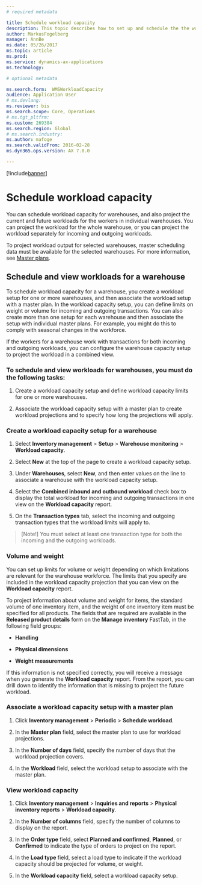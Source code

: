 ```yaml
---
# required metadata

title: Schedule workload capacity
description: This topic describes how to set up and schedule the the workload capaccity for workers in a warehouse or for an entire warehouse.
author: MarkusFogelberg
manager: AnnBe
ms.date: 05/26/2017
ms.topic: article
ms.prod: 
ms.service: dynamics-ax-applications
ms.technology: 

# optional metadata

ms.search.form:  WMSWorkloadCapacity
audience: Application User
# ms.devlang: 
ms.reviewer: bis
ms.search.scope: Core, Operations
# ms.tgt_pltfrm: 
ms.custom: 269384
ms.search.region: Global
# ms.search.industry: 
ms.author: mafoge
ms.search.validFrom: 2016-02-28
ms.dyn365.ops.version: AX 7.0.0

---
```


[!include[banner](../includes/banner.md)]

# Schedule workload capacity

You can schedule workload capacity for warehouses, and also project the current
and future workloads for the workers in individual warehouses. You can project
the workload for the whole warehouse, or you can project the workload separately
for incoming and outgoing workloads.

To project workload output for selected warehouses, master scheduling data must
be available for the selected warehouses. For more information, see [Master plans](../master-planning/master-plans.md).

## Schedule and view workloads for a warehouse

To schedule workload capacity for a warehouse, you create a workload setup for
one or more warehouses, and then associate the workload setup with a master
plan. In the workload capacity setup, you can define limits on weight or volume
for incoming and outgoing transactions. You can also create more than one setup
for each warehouse and then associate the setup with individual master plans.
For example, you might do this to comply with seasonal changes in the workforce.

If the workers for a warehouse work with transactions for both incoming and
outgoing workloads, you can configure the warehouse capacity setup to project
the workload in a combined view.

### To schedule and view workloads for warehouses, you must do the following tasks:

1.  Create a workload capacity setup and define workload capacity limits for one
    or more warehouses.

2.  Associate the workload capacity setup with a master plan to create workload
    projections and to specify how long the projections will apply.

### Create a workload capacity setup for a warehouse

1.  Select **Inventory management** \> **Setup** \> **Warehouse monitoring** \>
    **Workload capacity**.

2.  Select **New** at the top of the page to create a workload capacity setup.

3.  Under **Warehouses**, select **New**, and then enter values on the line to
    associate a warehouse with the workload capacity setup.

4.  Select the **Combined inbound and outbound workload** check box to display
    the total workload for incoming and outgoing transactions in one view on the
    **Workload capacity** report.

5.  On the **Transaction types** tab, select the incoming and outgoing
    transaction types that the workload limits will apply to.

>   [Note!]
>   You must select at least one transaction type for both the incoming and
>   the outgoing workloads.

### Volume and weight

You can set up limits for volume or weight depending on which limitations are
relevant for the warehouse workforce. The limits that you specify are included
in the workload capacity projection that you can view on the **Workload
capacity** report.

To project information about volume and weight for items, the standard volume of
one inventory item, and the weight of one inventory item must be specified for
all products. The fields that are required are available in the **Released
product details** form on the **Manage inventory** FastTab, in the following
field groups:

-   **Handling**

-   **Physical dimensions**

-   **Weight measurements**

If this information is not specified correctly, you will receive a message when
you generate the **Workload capacity** report. From the report, you can drill
down to identify the information that is missing to project the future workload.

### Associate a workload capacity setup with a master plan

1.  Click **Inventory management** \> **Periodic** \> **Schedule workload**.

2.  In the **Master plan** field, select the master plan to use for workload
    projections.

3.  In the **Number of days** field, specify the number of days that the
    workload projection covers.

4.  In the **Workload** field, select the workload setup to associate with the
    master plan.

### View workload capacity

1.  Click **Inventory management** \> **Inquiries and reports** \> **Physical
    inventory reports** \> **Workload capacity**.

2.  In the **Number of columns** field, specify the number of columns to display
    on the report.

3.  In the **Order type** field, select **Planned and confirmed**, **Planned**,
    or **Confirmed** to indicate the type of orders to project on the report.

4.  In the **Load type** field, select a load type to indicate if the workload
    capacity should be projected for volume, or weight.

5.  In the **Workload capacity** field, select a workload capacity setup.
